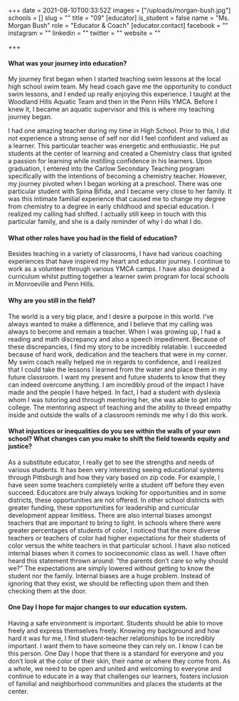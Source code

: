+++
date = 2021-08-10T00:33:52Z
images = ["/uploads/morgan-bush.jpg"]
schools = []
slug = ""
title = "09"
[educator]
is_student = false
name = "Ms. Morgan Bush"
role = "Educator & Coach"
[educator.contact]
facebook = ""
instagram = ""
linkedin = ""
twitter = ""
website = ""

+++
#### What was your journey into education?

My journey first began when I started teaching swim lessons at the local high school swim team. My head coach gave me the opportunity to conduct swim lessons, and I ended up really enjoying this experience. I taught at the Woodland Hills Aquatic Team and then in the Penn Hills YMCA. Before I knew it, I became an aquatic supervisor and this is where my teaching journey began. 

I had one amazing teacher during my time in High School. Prior to this, I did not experience a strong sense of self nor did I feel confident and valued as a learner. This particular teacher was energetic and enthusiastic. He put students at the center of learning and created a Chemistry class that ignited a passion for learning while instilling confidence in his learners. Upon graduation, I entered into the Carlow Secondary Teaching program specifically with the intentions of becoming a chemistry teacher. However, my journey pivoted when I began working at a preschool. There was one particular student with Spina Bifida, and I became very close to her family. It was this intimate familial experience that caused me to change my degree from chemistry to a degree in early childhood and special education. I realized my calling had shifted. I actually still keep in touch with this particular family, and she is a daily reminder of why I do what I do.  

#### What other roles have you had in the field of education?

Besides teaching in a variety of classrooms, I have had various coaching experiences that have inspired my heart and educator journey. I continue to work as a volunteer through various YMCA camps. I have also designed a curriculum whilst putting together a learner swim program for local schools in Monroeville and Penn Hills.

#### Why are you still in the field?

The world is a very big place, and I desire a  purpose in this world. I’ve always wanted to make a difference, and I believe that my calling was always to become and remain a teacher.  When I was growing up, I had a reading and math discrepancy and also a speech impediment. Because of these discrepancies, I find my story to be incredibly relatable. I succeeded because of hard work, dedication and the teachers that were in my corner. My swim coach really helped me in regards to confidence, and I realized that I could take the lessons I learned from the water and place them in my future classroom. I want my present and future students to know that they can indeed overcome anything. I am incredibly proud of the impact I have made and the people I have helped. In fact, I had a student with dyslexia whom I was tutoring and through mentoring her, she was able to get into college. The mentoring aspect of teaching and the ability to thread empathy inside and outside the walls of a classroom reminds me why I do this work. 

#### What injustices or inequalities do you see within the walls of your own school? What changes can you make to shift the field towards equity and justice? 

As a substitute educator,  I really get to see the strengths and needs of various students. It has been very interesting seeing educational systems through Pittsburgh and how they vary based on zip code. For example, I have seen some teachers completely write a student off before they even succeed. Educators are truly  always looking for opportunities and in some districts, these opportunities are not offered. In other school districts with greater funding, these opportunities for leadership and curricular development appear limitless. There are also internal biases amongst teachers that are important to bring to light. In schools where there were greater percentages of students of color, I noticed that the more diverse teachers or teachers of color had higher expectations for their students of color versus the white teachers in that particular school.  I have also noticed internal biases when it comes to socioeconomic class as well. I have often heard this statement thrown around: “the parents don’t care so why should we?” The expectations are simply lowered without getting to know the student nor the family. Internal biases are a huge problem. Instead of ignoring that they exist, we should be reflecting upon them and then checking them at the door. 

#### One Day I hope for major changes to our education system. 

Having a safe environment is important. Students should be able to move freely and express themselves freely. Knowing  my background and how hard it was for me, I find student-teacher relationships to be incredibly important. I want them to have someone they can rely on. I know I can be this person. One Day I hope that there is a standard for everyone and you don’t look at the color of their skin, their name or where they come from. As a whole, we need to be open and united and welcoming to everyone and continue to educate in a way that challenges our learners, fosters inclusion of familial and neighborhood communities and places the students at the center.